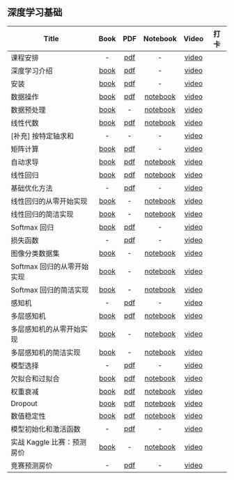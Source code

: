 ## 深度学习基础
| Title | Book | PDF | Notebook | Video | 打卡 |
| --- | :---: | :---: | :---: | :---: | :---: |
| 课程安排 | - |[pdf](https://courses.d2l.ai/zh-v2/assets/pdfs/part-0_1.pdf) |- |[video](https://www.bilibili.com/video/BV1oX4y137bC) |
| 深度学习介绍 | [book](https://zh-v2.d2l.ai/chapter_introduction/index.html) |[pdf](https://courses.d2l.ai/zh-v2/assets/pdfs/part-0_2.pdf) |- |[video](https://www.bilibili.com/video/BV1J54y187f9) |
| 安装 | [book](https://zh-v2.d2l.ai/chapter_installation/index.html) |[pdf](https://courses.d2l.ai/zh-v2/assets/pdfs/part-0_3.pdf) |- |[video](https://www.bilibili.com/video/BV18p4y1h7Dr) |
| 数据操作 | [book](https://zh-v2.d2l.ai/chapter_preliminaries/ndarray.html) |[pdf](https://courses.d2l.ai/zh-v2/assets/pdfs/part-0_4.pdf) |[notebook](https://courses.d2l.ai/zh-v2/assets/notebooks/chapter_preliminaries/ndarray.slides.html) |[video](https://www.bilibili.com/video/BV1CV411Y7i4) |
| 数据预处理 | [book](https://zh-v2.d2l.ai/chapter_preliminaries/pandas.html) |- |[notebook](https://courses.d2l.ai/zh-v2/assets/notebooks/chapter_preliminaries/pandas.slides.html) |[video](https://www.bilibili.com/video/BV1CV411Y7i4?p=3) |
| 线性代数 | [book](https://zh-v2.d2l.ai/chapter_preliminaries/linear-algebra.html) |[pdf](https://courses.d2l.ai/zh-v2/assets/pdfs/part-0_5.pdf) |[notebook](https://courses.d2l.ai/zh-v2/assets/notebooks/chapter_preliminaries/linear-algebra.slides.html) |[video](https://www.bilibili.com/video/BV1eK4y1U7Qy) |
| [补充] 按特定轴求和 | - |- |- |[video](https://www.bilibili.com/video/BV1eK4y1U7Qy?p=3) |
| 矩阵计算 | [book](https://zh-v2.d2l.ai/chapter_preliminaries/calculus.html) |[pdf](https://courses.d2l.ai/zh-v2/assets/pdfs/part-0_6.pdf) |- |[video](https://www.bilibili.com/video/BV1eZ4y1w7PY) |
| 自动求导 | [book](https://zh-v2.d2l.ai/chapter_preliminaries/autograd.html) |[pdf](https://courses.d2l.ai/zh-v2/assets/pdfs/part-0_7.pdf) |[notebook](https://courses.d2l.ai/zh-v2/assets/notebooks/chapter_preliminaries/autograd.slides.html) |[video](https://www.bilibili.com/video/BV1KA411N7Px) |
| 线性回归 | [book](https://zh-v2.d2l.ai/chapter_linear-networks/linear-regression.html) |[pdf](https://courses.d2l.ai/zh-v2/assets/pdfs/part-0_8.pdf) |[notebook](https://courses.d2l.ai/zh-v2/assets/notebooks/chapter_linear-networks/linear-regression.slides.html) |[video](https://www.bilibili.com/video/BV1PX4y1g7KC) |
| 基础优化方法 | - |[pdf](https://courses.d2l.ai/zh-v2/assets/pdfs/part-0_9.pdf) |- |[video](https://www.bilibili.com/video/BV1PX4y1g7KC?p=2) |
| 线性回归的从零开始实现 | [book](https://zh-v2.d2l.ai/chapter_linear-networks/linear-regression-scratch.html) |- |[notebook](https://courses.d2l.ai/zh-v2/assets/notebooks/chapter_linear-networks/linear-regression-scratch.slides.html) |[video](https://www.bilibili.com/video/BV1PX4y1g7KC?p=3) |
| 线性回归的简洁实现 | [book](https://zh-v2.d2l.ai/chapter_linear-networks/linear-regression-concise.html) |- |[notebook](https://courses.d2l.ai/zh-v2/assets/notebooks/chapter_linear-networks/linear-regression-concise.slides.html) |[video](https://www.bilibili.com/video/BV1PX4y1g7KC?p=4) |
| Softmax 回归 | [book](https://zh-v2.d2l.ai/chapter_linear-networks/softmax-regression.html) |[pdf](https://courses.d2l.ai/zh-v2/assets/pdfs/part-0_10.pdf) |- |[video](https://www.bilibili.com/video/BV1K64y1Q7wu) |
| 损失函数 | - |[pdf](https://courses.d2l.ai/zh-v2/assets/pdfs/part-0_11.pdf) |- |[video](https://www.bilibili.com/video/BV1K64y1Q7wu?p=2) |
| 图像分类数据集 | [book](https://zh-v2.d2l.ai/chapter_linear-networks/image-classification-dataset.html) |- |[notebook](https://courses.d2l.ai/zh-v2/assets/notebooks/chapter_linear-networks/image-classification-dataset.slides.html) |[video](https://www.bilibili.com/video/BV1K64y1Q7wu?p=3) |
| Softmax 回归的从零开始实现 | [book](https://zh-v2.d2l.ai/chapter_linear-networks/softmax-regression-scratch.html) |- |[notebook](https://courses.d2l.ai/zh-v2/assets/notebooks/chapter_linear-networks/softmax-regression-scratch.slides.html) |[video](https://www.bilibili.com/video/BV1K64y1Q7wu?p=4) |
| Softmax 回归的简洁实现 | [book](https://zh-v2.d2l.ai/chapter_linear-networks/softmax-regression-concise.html) |- |[notebook](https://courses.d2l.ai/zh-v2/assets/notebooks/chapter_linear-networks/softmax-regression-concise.slides.html) |[video](https://www.bilibili.com/video/BV1K64y1Q7wu?p=5) |
| 感知机 | - |[pdf](https://courses.d2l.ai/zh-v2/assets/pdfs/part-0_12.pdf) |- |[video](https://www.bilibili.com/video/BV1hh411U7gn) |
| 多层感知机 | [book](https://zh-v2.d2l.ai/chapter_multilayer-perceptrons/mlp.html) |[pdf](https://courses.d2l.ai/zh-v2/assets/pdfs/part-0_13.pdf) |[notebook](https://courses.d2l.ai/zh-v2/assets/notebooks/chapter_multilayer-perceptrons/mlp.slides.html) |[video](https://www.bilibili.com/video/BV1hh411U7gn?p=2) |
| 多层感知机的从零开始实现 | [book](https://zh-v2.d2l.ai/chapter_multilayer-perceptrons/mlp-scratch.html) |- |[notebook](https://courses.d2l.ai/zh-v2/assets/notebooks/chapter_multilayer-perceptrons/mlp-scratch.slides.html) |[video](https://www.bilibili.com/video/BV1hh411U7gn?p=3) |
| 多层感知机的简洁实现 | [book](https://zh-v2.d2l.ai/chapter_multilayer-perceptrons/mlp-concise.html) |- |[notebook](https://courses.d2l.ai/zh-v2/assets/notebooks/chapter_multilayer-perceptrons/mlp-concise.slides.html) |[video](https://www.bilibili.com/video/BV1hh411U7gn?p=3) |
| 模型选择 | - |[pdf](https://courses.d2l.ai/zh-v2/assets/pdfs/part-0_14.pdf) |- |[video](https://www.bilibili.com/video/BV1kX4y1g7jp) |
| 欠拟合和过拟合 | [book](https://zh-v2.d2l.ai/chapter_multilayer-perceptrons/underfit-overfit.html) |[pdf](https://courses.d2l.ai/zh-v2/assets/pdfs/part-0_15.pdf) |[notebook](https://courses.d2l.ai/zh-v2/assets/notebooks/chapter_multilayer-perceptrons/underfit-overfit.slides.html) |[video](https://www.bilibili.com/video/BV1kX4y1g7jp?p=2) |
| 权重衰减 | [book](https://zh-v2.d2l.ai/chapter_multilayer-perceptrons/weight-decay.html) |[pdf](https://courses.d2l.ai/zh-v2/assets/pdfs/part-0_16.pdf) |[notebook](https://courses.d2l.ai/zh-v2/assets/notebooks/chapter_multilayer-perceptrons/weight-decay.slides.html) |[video](https://www.bilibili.com/video/BV1UK4y1o7dy) |
| Dropout | [book](https://zh-v2.d2l.ai/chapter_multilayer-perceptrons/dropout.html) |[pdf](https://courses.d2l.ai/zh-v2/assets/pdfs/part-0_17.pdf) |[notebook](https://courses.d2l.ai/zh-v2/assets/notebooks/chapter_multilayer-perceptrons/dropout.slides.html) |[video](https://www.bilibili.com/video/BV1Y5411c7aY) |
| 数值稳定性 | [book](https://zh-v2.d2l.ai/chapter_multilayer-perceptrons/numerical-stability-and-init.html) |[pdf](https://courses.d2l.ai/zh-v2/assets/pdfs/part-0_18.pdf) |[notebook](https://courses.d2l.ai/zh-v2/assets/notebooks/chapter_multilayer-perceptrons/numerical-stability-and-init.slides.html) |[video](https://www.bilibili.com/video/BV1u64y1i75a) |
| 模型初始化和激活函数 | - |[pdf](https://courses.d2l.ai/zh-v2/assets/pdfs/part-0_19.pdf) |- |[video](https://www.bilibili.com/video/BV1u64y1i75a?p=2) |
| 实战 Kaggle 比赛：预测房价 | [book](https://zh-v2.d2l.ai/chapter_multilayer-perceptrons/kaggle-house-price.html) |- |[notebook](https://courses.d2l.ai/zh-v2/assets/notebooks/chapter_multilayer-perceptrons/kaggle-house-price.slides.html) |[video](https://www.bilibili.com/video/BV1NK4y1P7Tu) |
| 竞赛预测房价 | - |[pdf](https://courses.d2l.ai/zh-v2/assets/pdfs/part-0_20.pdf) |- |[video](https://www.bilibili.com/video/BV1NK4y1P7Tu?p=2) |
